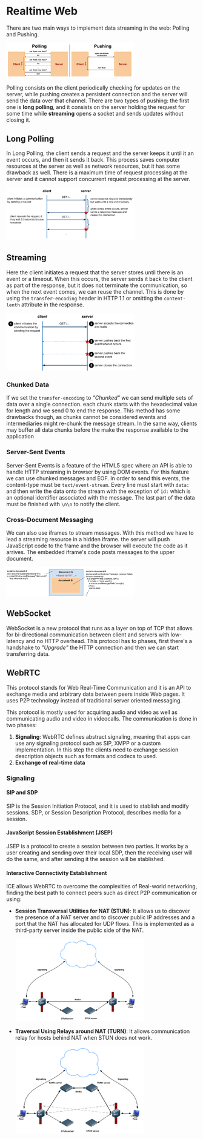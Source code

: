# Realtime Web

There are two main ways to implement data streaming in the web: Polling and Pushing.

<img src="Resources/06 - Realtime Web/image-20210513204620128.png" alt="image-20210513204620128" style="zoom:33%;" />

Polling  consists on the client periodically checking for updates on the server, while pushing creates a persistent connection and the server will send the data over that channel. There are two types of pushing: the first one is **long polling**, and it consists on the server holding the request for some time while **streaming** opens a socket and sends updates without closing it.

## Long Polling

In Long Polling, the client sends a request and the server keeps it until it an event occurs, and then it sends it back. This process saves computer resources at the server as well as network resources, but it has some drawback as well. There is a maximum time of request processing at the server and it cannot support concurrent request processing at the server.

<img src="Resources/06 - Realtime Web/image-20210514111615638.png" alt="image-20210514111615638" style="zoom:33%;" />

## Streaming

Here the client initiates a request that the server stores until there is an event or a timeout. When this occurs, the server sends it back to the client as part of the response, but it does not terminate the communication, so when the next event comes, we can reuse the channel. This is done by using the `transfer-encoding` header in HTTP 1.1 or omitting the `content-lenth`  attribute in the response.

<img src="Resources/06 - Realtime Web/image-20210514112240308.png" alt="image-20210514112240308" style="zoom:33%;" />

### Chunked Data

If we set the `transfer-encoding` to *"Chunked"* we can send multiple sets of data over a single connection. each chunk starts with the hexadecimal value for length and we send $0$ to end the response. This method has some drawbacks though, as chunks cannot be considered events and intermediaries might re-chunk the message stream. In the same way, clients may buffer all data chunks before the make the response available to the application

### Server-Sent Events

Server-Sent Events is a feature of the HTML5 spec where an API is able to handle HTTP streaming in browser by using DOM events. For this feature we can use chunked messages and EOF. In order to send this events, the content-type must be `text/event-stream`. Every line must start with `data:`  and then write the data onto the stream with the exception of `id:` which is an optional identifier associated with the message. The last part of the data must be finished with `\n\n` to notify the client.

### Cross-Document Messaging

We can also use iframes to stream messages. With this method we have to lead a streaming resource in a hidden iframe. the server will push JavaScript code to the frame and the browser will execute the code as it arrives. The embedded iframe's code posts messages to the upper document.

<img src="Resources/06 - Realtime Web/image-20210514114629352.png" alt="image-20210514114629352" style="zoom:33%;" />

## WebSocket

WebSocket is a new protocol that runs as a layer on top of TCP that allows for bi-directional communication between client and servers with low-latency and no HTTP overhead. This protocol has to phases, first there's a handshake to *"Upgrade"* the HTTP connection and then we can start transferring data.

## WebRTC

 This protocol stands for Web Real-Time Communication and it is an API to exchange media and arbitrary data between peers inside Web pages. It uses P2P technology instead of traditional server oriented messaging.

This protocol is mostly used for acquiring audio and video as well as communicating audio and video in videocalls. The communication is done in two phases:

1. **Signaling**: WebRTC defines abstract signaling, meaning that apps can use any signaling protocol such as SIP, XMPP or a custom implementation. In this step the clients need to exchange session description objects such as formats and codecs to used.
2. **Exchange of real-time data**

### Signaling

#### SIP and SDP

SIP is the Session Initiation Protocol, and it is used to stablish and modify sessions. SDP, or Session Description Protocol, describes media for a session.

#### JavaScript Session Establishment (JSEP)

JSEP is a protocol to create a session between two parties. It works by a user creating and sending over their local SDP, then the receiving user will do the same, and after sending it the session will be stablished.

#### Interactive Connectivity Establishment

ICE allows WebRTC to overcome the complexities of Real-world networking, finding the best path to connect peers such as direct P2P communication or using:

- **Session Transversal Utilities for NAT (STUN)**: It allows us to discover the presence of a NAT server and to discover public IP addresses and a port that the NAT has allocated for UDP flows. This is implemented as a third-party server inside the public side of the NAT.

  <img src="Resources/06 - Realtime Web/image-20210514124022531.png" alt="image-20210514124022531" style="zoom:33%;" />

- **Traversal Using Relays around NAT (TURN)**: It allows communication relay for hosts behind NAT when STUN does not work.

  <img src="Resources/06 - Realtime Web/image-20210514124049640.png" alt="image-20210514124049640" style="zoom:33%;" />

  